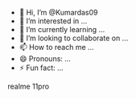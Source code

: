 - 👋 Hi, I’m @Kumardas09
- 👀 I’m interested in ...
- 🌱 I’m currently learning ...
- 💞️ I’m looking to collaborate on ...
- 📫 How to reach me ...
- 😄 Pronouns: ...
- ⚡ Fun fact: ...

<!---
Kumardas09/Kumardas09 is a ✨ special ✨ repository because its `README.md` (this file) appears on your GitHub profile.
You can click the Preview link to take a look at your changes.
--->realme 11pro

